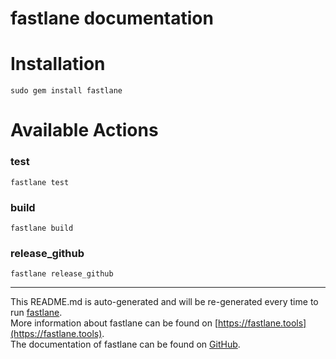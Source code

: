 fastlane documentation
================
# Installation
```
sudo gem install fastlane
```
# Available Actions
### test
```
fastlane test
```

### build
```
fastlane build
```

### release_github
```
fastlane release_github
```


----

This README.md is auto-generated and will be re-generated every time to run [fastlane](https://fastlane.tools).  
More information about fastlane can be found on [https://fastlane.tools](https://fastlane.tools).  
The documentation of fastlane can be found on [GitHub](https://github.com/fastlane/fastlane).